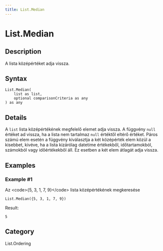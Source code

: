 ```yaml
---
title: List.Median
---
```


# List.Median


## Description

A lista középértéket adja vissza.


## Syntax

```powerquery
List.Median(
    list as list,
    optional comparisonCriteria as any
) as any
```


## Details

A <code>list</code> lista középértékének megfelelő elemet adja vissza. A függvény <code>null</code> értéket ad vissza, ha a lista nem tartalmaz <code>null</code> értéktől eltérő értéket.    Páros számú elem esetén a függvény kiválasztja a két középérték elem közül a kisebbet, kivéve, ha a lista    kizárólag datetime értékekből, időtartamokból, számokból vagy időértékekből áll. Ez esetben a két elem átlagát adja vissza.


## Examples

### Example #1 
Az &lt;code&gt;\{5, 3, 1, 7, 9}&lt;/code&gt; lista középértékének megkeresése
```powerquery
List.Median({5, 3, 1, 7, 9})
```

Result: 
```powerquery
5
```




## Category
List.Ordering
